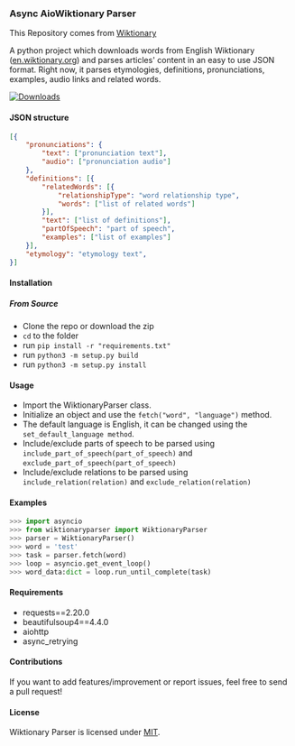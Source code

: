 ### Async AioWiktionary Parser

This Repository comes from [Wiktionary](https://github.com/Suyash458/WiktionaryParser)

A python project which downloads words from English Wiktionary ([en.wiktionary.org](https://en.wiktionary.org)) and parses articles' content in an easy to use JSON format. Right now, it parses etymologies, definitions, pronunciations, examples, audio links and related words.

[![Downloads](http://pepy.tech/badge/wiktionaryparser)](http://pepy.tech/project/wiktionaryparser)

#### JSON structure

```json
[{
    "pronunciations": {
        "text": ["pronunciation text"],
        "audio": ["pronunciation audio"]
    },
    "definitions": [{
        "relatedWords": [{
            "relationshipType": "word relationship type",
            "words": ["list of related words"]
        }],
        "text": ["list of definitions"],
        "partOfSpeech": "part of speech",
        "examples": ["list of examples"]
    }],
    "etymology": "etymology text",
}]
```

#### Installation

##### From Source
* Clone the repo or download the zip
* `cd` to the folder
* run `pip install -r "requirements.txt"`
* run `python3 -m setup.py build`
* run `python3 -m setup.py install`

#### Usage

 - Import the WiktionaryParser class.
 - Initialize an object and use the `fetch("word", "language")` method.
 - The default language is English, it can be changed using the `set_default_language method`.
 - Include/exclude parts of speech to be parsed using `include_part_of_speech(part_of_speech)` and `exclude_part_of_speech(part_of_speech)`
 - Include/exclude relations to be parsed using `include_relation(relation)` and `exclude_relation(relation)`

#### Examples

```python
>>> import asyncio
>>> from wiktionaryparser import WiktionaryParser
>>> parser = WiktionaryParser()
>>> word = 'test'
>>> task = parser.fetch(word)
>>> loop = asyncio.get_event_loop()
>>> word_data:dict = loop.run_until_complete(task)
```

#### Requirements

 - requests==2.20.0
 - beautifulsoup4==4.4.0
 - aiohttp
 - async_retrying

#### Contributions

If you want to add features/improvement or report issues, feel free to send a pull request!

#### License

Wiktionary Parser is licensed under [MIT](LICENSE.txt).
